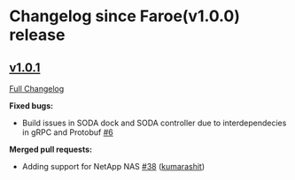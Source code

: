 # Changelog since Faroe(v1.0.0) release

## [v1.0.1](https://github.com/sodafoundation/dock/tree/v1.0.1)

[Full Changelog](https://github.com/sodafoundation/dock/compare/v1.0.0...v1.0.1)

**Fixed bugs:**

- Build issues in SODA dock and SODA controller due to interdependecies in gRPC and Protobuf [\#6](https://github.com/sodafoundation/dock/issues/6)

**Merged pull requests:**

- Adding support for NetApp NAS [\#38](https://github.com/sodafoundation/dock/pull/38) ([kumarashit](https://github.com/kumarashit))

